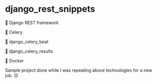 # django_rest_snippets

🚀 Django REST framework

🥬 Celery

💓 django_celery_beat

🧮 django_celery_results

🐳 Docker

Sample project done while I was repeating above technologies for a new job. 😊
